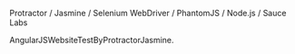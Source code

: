 Protractor / Jasmine / Selenium WebDriver / PhantomJS / Node.js / Sauce Labs

AngularJSWebsiteTestByProtractorJasmine.

